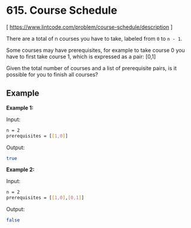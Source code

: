 # 615. Course Schedule
[ https://www.lintcode.com/problem/course-schedule/description ]

There are a total of n courses you have to take, labeled from `0` to `n - 1`.

Some courses may have prerequisites, for example to take course 0 you have to first take course 1, which is expressed as a pair: [0,1]

Given the total number of courses and a list of prerequisite pairs, is it possible for you to finish all courses?

## Example
**Example 1:**

Input:
```sh
n = 2
prerequisites = [[1,0]] 
```
Output:
```sh
true
```

**Example 2:**

Input:
```sh
n = 2
prerequisites = [[1,0],[0,1]] 
```
Output:
```sh
false
```